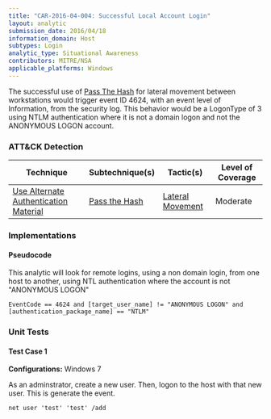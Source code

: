 ```yaml
---
title: "CAR-2016-04-004: Successful Local Account Login"
layout: analytic
submission_date: 2016/04/18
information_domain: Host
subtypes: Login
analytic_type: Situational Awareness
contributors: MITRE/NSA
applicable_platforms: Windows
---
```


The successful use of [Pass The Hash](https://attack.mitre.org/techniques/T1550/002/) for lateral movement between workstations would trigger event ID 4624, with an event level of Information, from the security log. This behavior would be a LogonType of 3 using NTLM authentication where it is not a domain logon and not the ANONYMOUS LOGON account.


### ATT&CK Detection

|Technique|Subtechnique(s)|Tactic(s)|Level of Coverage|
|---|---|---|---|
|[Use Alternate Authentication Material](https://attack.mitre.org/techniques/T1550/)|[Pass the Hash](https://attack.mitre.org/techniques/T1550/002/)|[Lateral Movement](https://attack.mitre.org/tactics/TA0008/)|Moderate|


### Implementations

#### Pseudocode

This analytic will look for remote logins, using a non domain login, from one host to another, using NTL authentication where the account is not "ANONYMOUS LOGON" 


```
EventCode == 4624 and [target_user_name] != "ANONYMOUS LOGON" and
[authentication_package_name] == "NTLM"
```



### Unit Tests

#### Test Case 1

**Configurations:** Windows 7

As an adminstrator, create a new user. Then, logon to the host with that new user. This is generate the event.

```
net user 'test' 'test' /add
```


